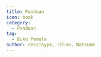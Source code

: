 ```yaml
---
title: Panduan
icon: book
category:
  - Panduan
tag:
  - Buku Pemula
author: rekiihype, Chloe, Natsume
---
```


<AutoCatalog />
